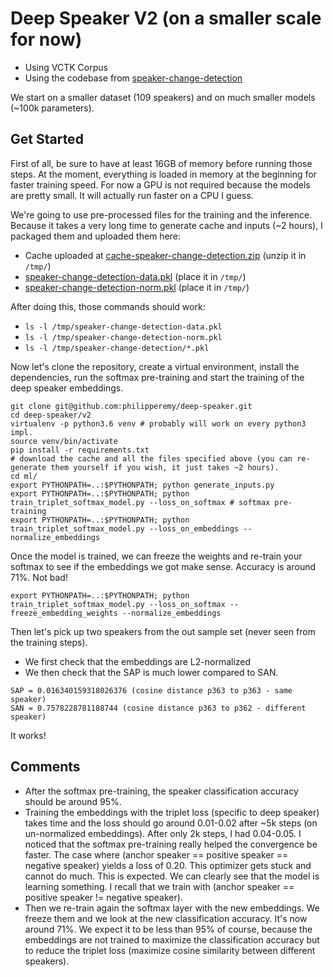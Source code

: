 # Deep Speaker V2 (on a smaller scale for now)

- Using VCTK Corpus
- Using the codebase from [speaker-change-detection](https://github.com/philipperemy/speaker-change-detection)

We start on a smaller dataset (109 speakers) and on much smaller models (~100k parameters).

## Get Started

First of all, be sure to have at least 16GB of memory before running those steps. At the moment, everything is loaded in memory at the beginning for faster training speed. For now a GPU is not required because the models are pretty small. It will actually run faster on a CPU I guess.

We're going to use pre-processed files for the training and the inference. Because it takes a very long time to generate cache and inputs (~2 hours), I packaged them and uploaded them here:

- Cache uploaded at [cache-speaker-change-detection.zip](https://drive.google.com/open?id=1NRBBE7S1ecpbXQBfIyhY9O1DDNsBc0my)  (unzip it in `/tmp/`)
- [speaker-change-detection-data.pkl](https://drive.google.com/open?id=12gMYaV-ymQOtkYHCf9HxPurb9vB6dADK) (place it in `/tmp/`)
- [speaker-change-detection-norm.pkl](https://drive.google.com/open?id=1vykyS3bxKbkuhGtk36eTWfW9ZkqwJi6e) (place it in `/tmp/`)

After doing this, those commands should work:

- `ls -l /tmp/speaker-change-detection-data.pkl`
- `ls -l /tmp/speaker-change-detection-norm.pkl`
- `ls -l /tmp/speaker-change-detection/*.pkl`

Now let's clone the repository, create a virtual environment, install the dependencies, run the softmax pre-training and start the training of the deep speaker embeddings.

```
git clone git@github.com:philipperemy/deep-speaker.git
cd deep-speaker/v2
virtualenv -p python3.6 venv # probably will work on every python3 impl.
source venv/bin/activate
pip install -r requirements.txt
# download the cache and all the files specified above (you can re-generate them yourself if you wish, it just takes ~2 hours).
cd ml/
export PYTHONPATH=..:$PYTHONPATH; python generate_inputs.py
export PYTHONPATH=..:$PYTHONPATH; python train_triplet_softmax_model.py --loss_on_softmax # softmax pre-training
export PYTHONPATH=..:$PYTHONPATH; python train_triplet_softmax_model.py --loss_on_embeddings --normalize_embeddings
```

Once the model is trained, we can freeze the weights and re-train your softmax to see if the embeddings we got make sense. Accuracy is around 71%. Not bad!

```
export PYTHONPATH=..:$PYTHONPATH; python train_triplet_softmax_model.py --loss_on_softmax --freeze_embedding_weights --normalize_embeddings
```

Then let's pick up two speakers from the out sample set (never seen from the training steps).

- We first check that the embeddings are L2-normalized
- We then check that the SAP is much lower compared to SAN.

```
SAP = 0.016340159318026376 (cosine distance p363 to p363 - same speaker)
SAN = 0.7578228781188744 (cosine distance p363 to p362 - different speaker)
```

It works!

## Comments

- After the softmax pre-training, the speaker classification accuracy should be around 95%.
- Training the embeddings with the triplet loss (specific to deep speaker) takes time and the loss should go around 0.01-0.02 after ~5k steps (on un-normalized embeddings). After only 2k steps, I had 0.04-0.05. I noticed that the softmax pre-training really helped the convergence be faster. The case where (anchor speaker == positive speaker == negative speaker) yields a loss of 0.20. This optimizer gets stuck and cannot do much. This is expected. We can clearly see that the model is learning something. I recall that we train with (anchor speaker == positive speaker != negative speaker).
- Then we re-train again the softmax layer with the new embeddings. We freeze them and we look at the new classification accuracy. It's now around 71%. We expect it to be less than 95% of course, because the embeddings are not trained to maximize the classification accuracy but to reduce the triplet loss (maximize cosine similarity between different speakers).
